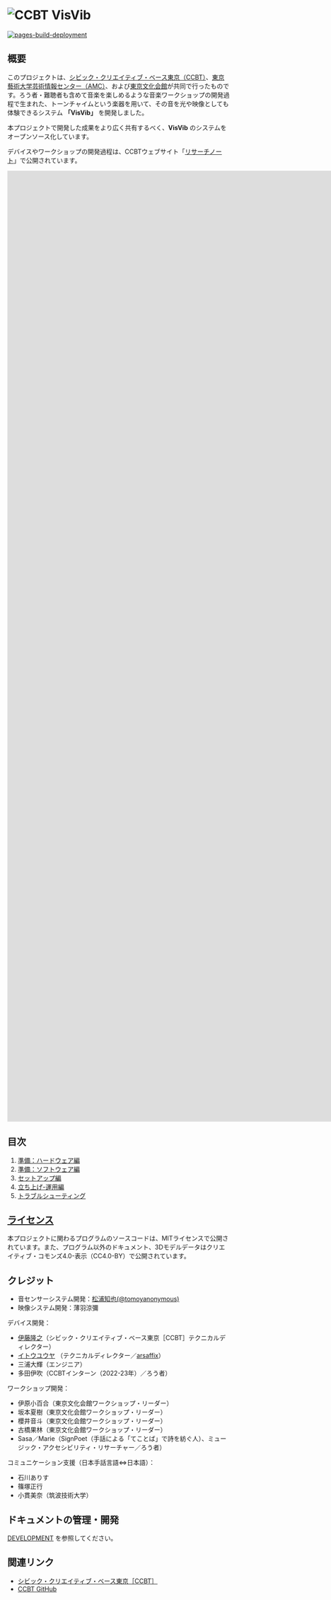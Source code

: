 # ![CCBT VisVib](https://github.com/user-attachments/assets/c9d48ff7-d1ad-472d-a602-5238866c69bc)


[![pages-build-deployment](https://github.com/ccbtokyo/amc-connect/actions/workflows/pages/pages-build-deployment/badge.svg)](https://github.com/ccbtokyo/amc-connect/actions/workflows/pages/pages-build-deployment)

## 概要

このプロジェクトは、[シビック・クリエイティブ・ベース東京（CCBT）](https://ccbt.rekibun.or.jp/)、[東京藝術大学芸術情報センター（AMC）](https://amc.geidai.ac.jp/)、および[東京文化会館](https://www.t-bunka.jp/)が共同で行ったものです。ろう者・難聴者も含めて音楽を楽しめるような音楽ワークショップの開発過程で生まれた、トーンチャイムという楽器を用いて、その音を光や映像としても体験できるシステム **「VisVib」** を開発しました。

本プロジェクトで開発した成果をより広く共有するべく、**VisVib** のシステムをオープンソース化しています。

デバイスやワークショップの開発過程は、CCBTウェブサイト「[リサーチノート](https://ccbt.rekibun.or.jp/research-notes/diverstiy-and-inclusion-project-02)」で公開されています。

<div class="video-container">
<div class="video-wrapper">
<iframe width="2014" height="1075" src="https://www.youtube.com/embed/hWaFJXojxO8" title="VisVibの使い方｜セットアップ編" frameborder="0" allow="accelerometer; autoplay; clipboard-write; encrypted-media; gyroscope; picture-in-picture; web-share" referrerpolicy="strict-origin-when-cross-origin" allowfullscreen></iframe>
</div>

<div class="video-wrapper">
<iframe width="2014" height="1075" src="https://www.youtube.com/embed/KC6nucvaL8E" title="VisVibの使い方｜実践編" frameborder="0" allow="accelerometer; autoplay; clipboard-write; encrypted-media; gyroscope; picture-in-picture; web-share" referrerpolicy="strict-origin-when-cross-origin" allowfullscreen></iframe>
</div>
</div>

## 目次

1. [準備：ハードウェア編](Preparation/Hardware/index.md)
2. [準備：ソフトウェア編](Preparation/Software/index.md)
3. [セットアップ編](Setup/index.md)
4. [立ち上げ-運用編](Usage/index.md)
5. [トラブルシューティング](Troubleshooting/index.md)

## [ライセンス](https://github.com/ccbtokyo/visvib-manual/blob/main/LICENSE)

本プロジェクトに関わるプログラムのソースコードは、MITライセンスで公開されています。また、プログラム以外のドキュメント、3Dモデルデータはクリエイティブ・コモンズ4.0-表示（CC4.0-BY）で公開されています。

## クレジット

- 音センサーシステム開発：[松浦知也(@tomoyanonymous)](https://matsuuratomoya.com)
- 映像システム開発：薄羽涼彌

デバイス開発：

- [伊藤隆之](https://ccbt.rekibun.or.jp/players/ito-takayuki)（シビック・クリエイティブ・ベース東京［CCBT］テクニカルディレクター）
- [イトウユウヤ](https://ccbt.rekibun.or.jp/players/ito-takayuki)
  （テクニカルディレクター／[arsaffix](https://arsaffix.com/)）
- 三浦大輝（エンジニア）
- 多田伊吹（CCBTインターン（2022-23年）／ろう者）

ワークショップ開発：

- 伊原小百合（東京文化会館ワークショップ・リーダー）
- 坂本夏樹（東京文化会館ワークショップ・リーダー）
- 櫻井音斗（東京文化会館ワークショップ・リーダー）
- 古橋果林（東京文化会館ワークショップ・リーダー）
- Sasa／Marie（SignPoet（手話による「てことば」で詩を紡ぐ人）、ミュージック・アクセシビリティ・リサーチャー／ろう者）

コミュニケーション支援（日本手話言語⇔日本語）：

- 石川ありす
- 篠塚正行
- 小貫美奈（筑波技術大学）

## ドキュメントの管理・開発

[DEVELOPMENT](Development/index.md) を参照してください。

## 関連リンク

- [シビック・クリエイティブ・ベース東京［CCBT］](https://ccbt.rekibun.or.jp/)
- [CCBT GitHub](https://github.com/ccbtokyo)
